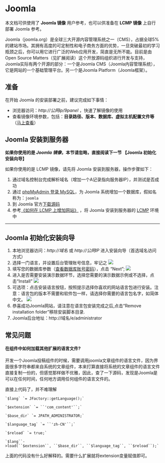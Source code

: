 # Joomla

本文档可供使用了 **Joomla 镜像** 用户参考，也可以供准备在 **LCMP 镜像** 上自行部署 Joomla 参考。

Joomla（joomla.org）是全球三大开源内容管理系统之一（CMS），占据全球5%的建站市场。其拥有高度的可定制性和电子商务方面的优势，一旦突破最初的学习瓶颈之后，你可以用它进行广泛的Web应用开发，简直是无所不能。目前是由Open Source Matters（见扩展阅读）这个开放源码组织进行开发与支持，Joomla实际有两个开源的部分：一个是Joomla CMS（Joomla内容管理系统），它是网站的一个基础管理平台。另一个是Joomla Platform（Joomla框架）。

## 准备

在开始 Joomla 的安装部署之前，建议完成如下事情：

* 浏览器访问：*http://公网ip/9panel* ，快速了解镜像的使用
* 查看镜像环境参数，包括：**目录路径、版本、数据库、虚拟主机配置文件等** （[马上查看](https://support.websoft9.com/docs/lcmp/zh/stack-components.html)）

## Joomla 安装到服务器

**如果你使用的是 *Joomla 镜像*，本节请忽略，直接阅读下一节 【Joomla 初始化安装向导】**

如果你使用的是 LCMP 镜像，请先将 Joomla 安装到服务器，操作步骤如下：

1. 通过域名控制台完成解析域名（增加一个A记录指向服务器IP），并测试是否成功
2. 通过 [phpMyAdmin 登录 MySQL](https://support.websoft9.com/docs/lcmp/zh/admin-mysql.html)，为 Joomla 系统增加一个数据库，假如名称为：`joomla`
3. 到 Joomla 官方[下载源码](https://downloads.joomla.org/)
4. 参考[《如何在 LCMP 上增加网站》](https://support.websoft9.com/docs/lcmp/zh/solution-deployment.html#安装第二个网站) ，将 Joomla 安装到服务器的 [LCMP](https://support.websoft9.com/docs/lcmp/zh/) 环境中

---

## Joomla 初始化安装向导

1. 本地浏览器访问：*http://域名* 或 *http://公网IP* 进入安装向导（首选域名访问方式）
2. 选择一门语言，并设置后台管理账号信息，牢记之
   ![](https://libs.websoft9.com/Websoft9/DocsPicture/en/joomla/jm01.png)
3. 填写您的数据库参数（[查看数据库账号密码](https://support.websoft9.com/docs/lcmp/zh/stack-accounts.html)），点击 “Next”;
   ![](https://libs.websoft9.com/Websoft9/DocsPicture/en/joomla/jm02.png)
4. 进入是否需要安装演示数据环节，选择您需要的演示数据示例或不选择，点击“Install”
   ![](https://libs.websoft9.com/Websoft9/DocsPicture/en/joomla/jm03.png)
5. 可选项：点击安装语言按钮，按照提示选择你喜欢的网站语言包进行安装。注意：语言包的版本不需要和软件包一样，请选择你需要的语言包名字，如简体中文。
   ![](https://libs.websoft9.com/Websoft9/DocsPicture/en/joomla/jm04.png)
6. 恭喜成功Joomla网站，请注意在语言包安装完成之后,点击“Remove installation folder”移除安装脚本目录.
7. Joomla后台地址：http://域名/e/administrator

## 常见问题

#### 在组件中如何加载其他扩展的语言文件?

开发一个Joomla投稿组件的时候，需要调用joomla文章组件的语言文件，因为界面很多字符串都来自系统的文章组件，本来打算直接将系统的文章组件的语言文件直接复制一份的，但感觉那样做不优雅，因此，查了一下源码，发现是Joomla是可以在任何时间，任何地方调用任何组件的语言文件的。

直接上代码了，并不难理解

~~~
`$lang` `= JFactory::getLanguage();`

`$extension` `= ``'com_content'``;`

`$base_dir` `= JPATH_ADMINISTRATOR;`

`$language_tag` `= ``'zh-CN'``;`

`$reload` `= true;`

`$lang``->load(``$extension``, ``$base_dir``, ``$language_tag``, ``$reload``);`
~~~

上面的代码没有什么好解释的。需要什么扩展就将extension变量赋值即可。